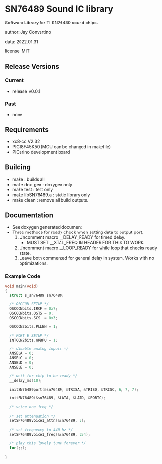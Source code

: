 # SN76489 Sound IC library

Software Library for TI SN76489 sound chips.  

author: Jay Convertino  

data: 2022.01.31  

license: MIT

## Release Versions
### Current
  - release_v0.0.1

### Past
  - none
  
## Requirements
  - xc8-cc V2.32
  - PIC18F45K50 (MCU can be changed in makefile)
  - PICerino development board

## Building
  - make : builds all
  - make dox_gen : doxygen only
  - make test : test only
  - make libSN76489.a : static library only
  - make clean : remove all build outputs.
  
## Documentation
  - See doxygen generated document
  - Three methods for ready check when setting data to output port.
    1. Uncomment macro __DELAY_READY for timed delay.
        - MUST SET __XTAL_FREQ IN HEADER FOR THIS TO WORK.
    2. Uncomment macro __LOOP_READY for while loop that checks ready state.
    3. Leave both commented for general delay in system. Works with no optimizations.
  
### Example Code
```c
void main(void) 
{
  struct s_sn76489 sn76489;

  /* OSCCON SETUP */
  OSCCONbits.IRCF = 0x7;
  OSCCONbits.OSTS = 0;
  OSCCONbits.SCS  = 0x3;

  OSCCON2bits.PLLEN = 1;

  /* PORT E SETUP */
  INTCON2bits.nRBPU = 1;

  /* disable analog inputs */
  ANSELA = 0;
  ANSELC = 0;
  ANSELD = 0;
  ANSELE = 0;

  /* wait for chip to be ready */
  __delay_ms(10);

  initSN76489port(&sn76489, &TRISA, &TRISD, &TRISC, 6, 7, 7);

  initSN76489(&sn76489, &LATA, &LATD, &PORTC);

  /* voice one freq */
  
  /* set attenuation */
  setSN76489voice1_attn(&sn76489, 2);
  
  /* set frequency to 440 hz */
  setSN76489voice1_freq(&sn76489, 254);
  
  /* play this lovely tune forever */
  for(;;);
  
}
```
